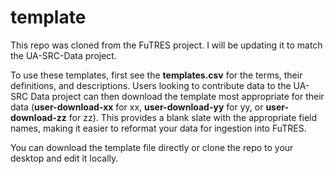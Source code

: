 # template
This repo was cloned from the FuTRES project. I will be updating it to match the UA-SRC-Data project.

To use these templates, first see the **templates.csv** for the terms, their definitions, and descriptions. Users looking to contribute data to the UA-SRC Data project can then download the template most appropriate for their data (**user-download-xx** for xx, **user-download-yy** for yy, or **user-download-zz** for zz). This provides a blank slate with the appropriate field names, making it easier to reformat your data for ingestion into FuTRES.

You can download the template file directly or clone the repo to your desktop and edit it locally.
